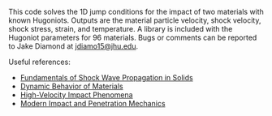 This code solves the 1D jump conditions for the impact of two materials with known Hugoniots. Outputs are the material particle velocity, shock velocity, shock stress, strain, and temperature. A library is included with the Hugoniot parameters for 96 materials. Bugs or comments can be reported to Jake Diamond at jdiamo15@jhu.edu. 

Useful references:

- [Fundamentals of Shock Wave Propagation in Solids](https://doi.org/10.1007/978-3-540-74569-3)
- [Dynamic Behavior of Materials](http://dx.doi.org/10.1002/9780470172278)
- [High-Velocity Impact Phenomena](https://doi.org/10.1016/B978-0-124-08950-1.X5001-0)
- [Modern Impact and Penetration Mechanics](https://doi.org/10.1017/9781108684026)
  

